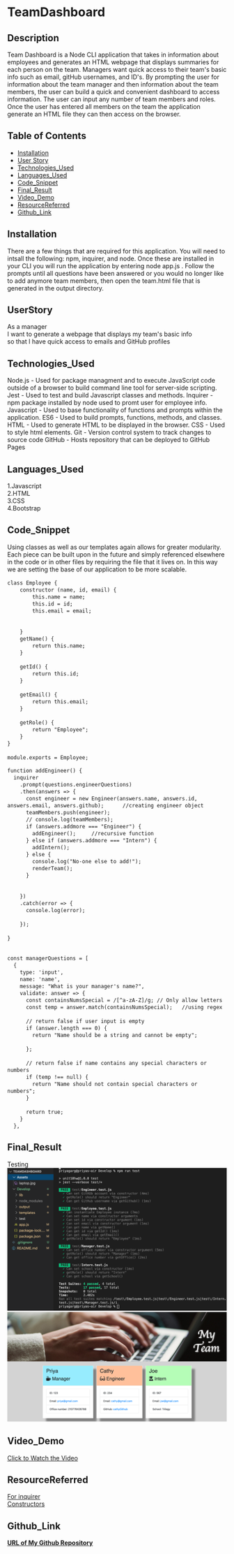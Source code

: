 # TeamDashboard
## Description
Team Dashboard is a Node CLI application that takes in information about employees and generates an HTML webpage that displays summaries for each person on the team. Managers want quick access to their team's basic info such as email, gitHub usernames, and ID's. By prompting the user for information about the team manager and then information about the team members, the user can build a quick and convenient dashboard to access information. The user can input any number of team members and roles. Once the user has entered all members on the team the application generate an HTML file they can then access on the browser. 

## Table of Contents 

* [Installation](#Installation)
* [User Story](#UserStory)
* [Technologies_Used](#Technologies_Used)
* [Languages_Used](#Languages_Used)
* [Code_Snippet](#Code_Snippet)
* [Final_Result](#Final_Result)
* [Video_Demo](#Video_Demo)
* [ResourceReferred](#ResourceReferred)
* [Github_Link](#Github_Link)



## Installation
There are a few things that are required for this application. You will need to intsall the following: npm, inquirer, and node. Once these are installed in your CLI you will run the application by entering node app.js . Follow the prompts until all questions have been answered or you would no longer like to add anymore team members, then open the team.html file that is generated in the output directory.

## UserStory
As a manager <br>
I want to generate a webpage that displays my team's basic info<br>
so that I have quick access to emails and GitHub profiles

## Technologies_Used
Node.js - Used for package managment and to execute JavaScript code outside of a browser to build command line tool for server-side scripting.
Jest - Used to test and build Javascript classes and methods.
Inquirer - npm package installed by node used to promt user for employee info.
Javascript - Used to base functionality of functions and prompts within the application.
ES6 - Used to build prompts, functions, methods, and classes.
HTML - Used to generate HTML to be displayed in the browser.
CSS - Used to style html elements.
Git - Version control system to track changes to source code
GitHub - Hosts repository that can be deployed to GitHub Pages


## Languages_Used
1.Javascript<br>
2.HTML<br>
3.CSS <br>
4.Bootstrap


## Code_Snippet
Using classes as well as our templates again allows for greater modularity. Each piece can be built upon in the future and simply referenced elsewhere in the code or in other files by requiring the file that it lives on. In this way we are setting the base of our application to be more scalable.
```
class Employee {
    constructor (name, id, email) {
        this.name = name;
        this.id = id;
        this.email = email;
        
        
    }
    getName() {
        return this.name;
    }

    getId() {
        return this.id;
    }

    getEmail() {
        return this.email;
    }

    getRole() {
        return "Employee";
    }
}

module.exports = Employee;
```


```
function addEngineer() {
  inquirer
    .prompt(questions.engineerQuestions)
    .then(answers => {
      const engineer = new Engineer(answers.name, answers.id, answers.email, answers.github);      //creating engineer object
      teamMembers.push(engineer);
      // console.log(teamMembers);
      if (answers.addmore === "Engineer") {
        addEngineer();     //recursive function
      } else if (answers.addmore === "Intern") {
        addIntern();
      } else {
        console.log("No-one else to add!");
        renderTeam();
      }


    })
    .catch(error => {
      console.log(error);

    });

}
```

```

const managerQuestions = [
  {
    type: 'input',
    name: 'name',
    message: "What is your manager's name?",
    validate: answer => {
      const containsNumsSpecial = /[^a-zA-Z]/g; // Only allow letters
      const temp = answer.match(containsNumsSpecial);   //using regex

      // return false if user input is empty
      if (answer.length === 0) {
        return "Name should be a string and cannot be empty";

      };

      // return false if name contains any special characters or numbers
      if (temp !== null) {
        return "Name should not contain special characters or numbers";
      }

      return true;
    }
  },
  ```

## Final_Result
Testing 
![](Assets/screenshotTest.png)
![](Assets/screenshotBrowser.png)

## Video_Demo
[Click to Watch the Video](https://drive.google.com/file/d/14Q8pHlC8-h4D6Bux6fXQvUejTbpiKrjg/view)

## ResourceReferred
[For inquirer](https://www.npmjs.com/package/inquirer) <br>
[Constructors](https://www.w3schools.com/js/js_object_constructors.asp)<br>


## Github_Link
[**URL of My Github Repository**](https://github.com/guptaria/TeamDashboard)<br>



